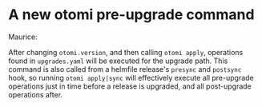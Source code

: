 # A new otomi pre-upgrade command

Maurice:

After changing `otomi.version`, and then calling `otomi apply`, operations found in `upgrades.yaml` will be executed for the upgrade path.
This command is also called from a helmfile release's `presync` and `postsync` hook, so running `otomi apply|sync` will effectively execute all pre-upgrade operations just in time before a release is upgraded, and all post-upgrade operations after.
